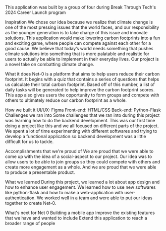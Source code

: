 This application was built by a group of four during Break Through Tech's 2024 Career Launch program

Inspiration
We chose our idea because we realize that climate change is one of the most pressing issues that the world faces, and our responsibility as the younger generation is to take charge of this issue and innovate solutions. This application would make lowering carbon footprints into a fun and exciting game, where people can compete against each other for a good cause. We believe that today’s world needs something that pushes climate solutions into something that is more palatable and realistic for users to actually be able to implement in their everyday lives. Our project is a novel take on combatting climate change.

What it does
Net-0 is a platform that aims to help users reduce their carbon footprint. It begins with a quiz that contains a series of questions that helps us calculate their total carbon footprint. Based off of this number, a list of daily tasks will be generated to help improve the carbon footprint scores. This app also gives users the opportunity to form groups and compete with others to ultimately reduce our carbon footprint as a whole.

How we built it
UI/UX: Figma
Front-end: HTML/CSS
Back-end: Python-Flask 
Challenges we ran into
Some challenges that we ran into during this project was learning how to do the backend development. This was our first time doing a project like this and we all focused on different parts of the project. We spent a lot of time experimenting with different softwares and trying to develop a functional application so backend development was a little difficult for us to tackle.

Accomplishments that we're proud of
We are proud that we were able to come up with the idea of a social-aspect to our project. Our idea was to allow users to be able to join groups so they could compete with others and create more engagement as a whole. And we are proud that we were able to produce a presentable product.

What we learned
During this project, we learned a lot about app design and how to enhance user engagement. We learned how to use new softwares like python-flask and how to make a web-application with user-authentication. We worked well in a team and were able to put our ideas together to create Net-0.

What's next for Net 0
Building a mobile app
Improve the existing features that we have and wanted to include
Extend this application to reach a broader range of people
